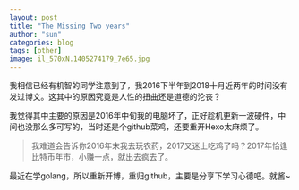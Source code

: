 ```yaml
---
layout: post
title: "The Missing Two years"
author: "sun"
categories: blog
tags: [other]
image: il_570xN.1405274179_7e65.jpg
---
```


我相信已经有机智的同学注意到了，我2016下半年到2018十月近两年的时间没有发过博文。这其中的原因究竟是人性的扭曲还是道德的沦丧？

我觉得其中主要的原因是2016年中旬我的电脑坏了，正好趁机更新一波硬件，中间也没那么多可写的，当时还是个github菜鸡，还要重开Hexo太麻烦了。

> 我难道会告诉你2016年末我去玩农药，2017又迷上吃鸡了吗？2017年恰逢比特币年市，小赚一点，就出去疯去了。

最近在学golang，所以重新开博，重归github，主要是分享下学习心德吧。就酱~

